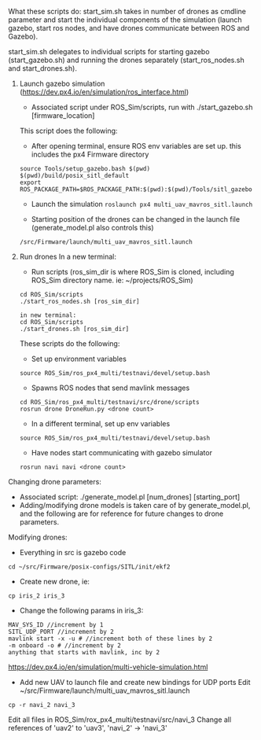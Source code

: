 What these scripts do:
start_sim.sh takes in number of drones as cmdline parameter and start the individual components of the simulation (launch gazebo, start ros nodes, and have drones communicate between ROS and Gazebo).

start_sim.sh delegates to individual scripts for starting gazebo (start_gazebo.sh) and running the drones separately (start_ros_nodes.sh and start_drones.sh).
1. Launch gazebo simulation (https://dev.px4.io/en/simulation/ros_interface.html)
     - Associated script under ROS_Sim/scripts, run with ./start_gazebo.sh [firmware_location]
     
     This script does the following:
     - After opening terminal, ensure ROS env variables are set up. this includes the px4 Firmware directory
     ```
     source Tools/setup_gazebo.bash $(pwd) $(pwd)/build/posix_sitl_default
     export ROS_PACKAGE_PATH=$ROS_PACKAGE_PATH:$(pwd):$(pwd)/Tools/sitl_gazebo
     ```
     - Launch the simulation
     ```roslaunch px4 multi_uav_mavros_sitl.launch```
     
     - Starting position of the drones can be changed in the launch file (generate_model.pl also controls this)
     ```
     /src/Firmware/launch/multi_uav_mavros_sitl.launch
     ```     
2. Run drones
     In a new terminal:
     - Run scripts (ros_sim_dir is where ROS_Sim is cloned, including ROS_Sim directory name. ie: ~/projects/ROS_Sim)
     ```
     cd ROS_Sim/scripts
     ./start_ros_nodes.sh [ros_sim_dir]
     
     in new terminal:
     cd ROS_Sim/scripts
     ./start_drones.sh [ros_sim_dir]
     ```
     
     These scripts do the following:
     - Set up environment variables
     ```
     source ROS_Sim/ros_px4_multi/testnavi/devel/setup.bash
     ```
     
     - Spawns ROS nodes that send mavlink messages
     ```
     cd ROS_Sim/ros_px4_multi/testnavi/src/drone/scripts
     rosrun drone DroneRun.py <drone count>
     ```
    
     - In a different terminal, set up env variables
     ```
     source ROS_Sim/ros_px4_multi/testnavi/devel/setup.bash
     ```
     
     - Have nodes start communicating with gazebo simulator
     ```
     rosrun navi navi <drone count>
     ```

Changing drone parameters:
- Associated script: ./generate_model.pl [num_drones] [starting_port]
- Adding/modifying drone models is taken care of by generate_model.pl, and the following are for reference for future changes to drone parameters.

Modifying drones:
- Everything in src is gazebo code
```
cd ~/src/Firmware/posix-configs/SITL/init/ekf2
```

- Create new drone, ie:
```
cp iris_2 iris_3
```

- Change the following params in iris_3:
```
MAV_SYS_ID //increment by 1
SITL_UDP_PORT //increment by 2
mavlink start -x -u # //increment both of these lines by 2
-m onboard -o # //increment by 2
anything that starts with mavlink, inc by 2
```
https://dev.px4.io/en/simulation/multi-vehicle-simulation.html

- Add new UAV to launch file and create new bindings for UDP ports
Edit ~/src/Firmware/launch/multi_uav_mavros_sitl.launch
```
cp -r navi_2 navi_3
```
Edit all files in ROS_Sim/rox_px4_multi/testnavi/src/navi_3
Change all references of 'uav2' to 'uav3', 'navi_2' -> 'navi_3'
